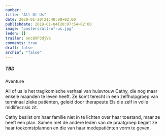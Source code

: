 ```yaml
---
number: 
title: "All Of Us"
date: 2020-01-20T21:40:00+02:00
publishdate: 2019-01-04T20:07:54+02:00
image: "posters/all-of-us.jpg"
leden: []
trailer: onc8XP3djVk
comments: true
draft: false
archief: "false"
---
```


##### TBD

Aventure

All of us is het tragikomische verhaal van huisvrouw Cathy,
die nog maar enkele maanden te leven heeft. Ze komt terecht in een zelfhulpgroep
van terminaal zieke patiënten, geleid door therapeute Els die zelf in
volle midlifecrisis zit.
<!--more-->
Cathy beslist om haar familie niet in te lichten over haar toestand,
maar ze heeft een plan. Samen met de andere leden van de praatgroep
begint ze haar toekomstplannen en die van haar medepatiënten vorm te geven.
